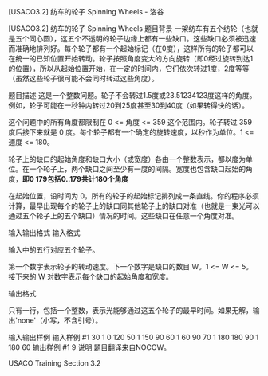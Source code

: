 



[USACO3.2] 纺车的轮子 Spinning Wheels - 洛谷














[USACO3.2] 纺车的轮子 Spinning Wheels
题目背景
一架纺车有五个纺轮（也就是五个同心圆），这五个不透明的轮子边缘上都有一些缺口。这些缺口必须被迅速而准确地排列好。每个轮子都有一个起始标记（在0度），这样所有的轮子都可以在统一的已知位置开始转动。轮子按照角度变大的方向旋转（即0经过旋转到达1的位置），所以从起始位置开始，在一定的时间内，它们依次转过1度，2度等等（虽然这些轮子很可能不会同时转过这些角度）。

题目描述
这是一个整数问题。轮子不会转过1.5度或23.51234123度这样的角度。例如，轮子可能在一秒钟内转过20到25度甚至30到40度（如果转得快的话）。

这个问题中的所有角度都限制在 0 <= 角度 <= 359 这个范围内。轮子转过 359 度后接下来就是 0 度。每个轮子都有一个确定的旋转速度，以秒作为单位。1 <= 速度 <= 180。

轮子上的缺口的起始角度和缺口大小（或宽度）各由一个整数表示，都以度为单位。在一个轮子上，两个缺口之间至少有一度的间隔。宽度也包含缺口起始的角度，**即0 179包括0..179共计180个角度**

在起始位置，设时间为 0，所有的轮子的起始标记排列成一条直线。你的程序必须计算，最早出现每个的轮子上的缺口同其他轮子上的缺口对准（也就是一束光可以通过五个轮子上的五个缺口）情况的时间。这些缺口在任意一个角度对准。

输入输出格式
输入格式

输入中的五行对应五个轮子。

第一个数字表示轮子的转动速度。下一个数字是缺口的数目 W。1 <= W <= 5。接下来的 W 对数字表示每个缺口的起始角度和宽度。

输出格式

只有一行，包括一个整数，表示光能够通过这五个轮子的最早时间。如果无解，输出'none'（小写，不含引号）。

输入输出样例
输入样例 #1
30 1 0 120
50 1 150 90
60 1 60 90
70 1 180 180
90 1 180 60
输出样例 #1
9
说明
题目翻译来自NOCOW。

USACO Training Section 3.2







